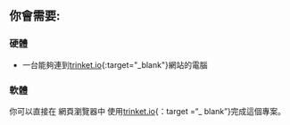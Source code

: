 ## 你會需要:

### 硬體

+ 一台能夠連到[trinket.io](https://trinket.io){:target="_blank"}網站的電腦

### 軟體

你可以直接在 網頁瀏覽器中 使用[trinket.io](https://trinket.io){：target =“_ blank”}完成這個專案。